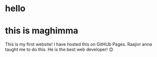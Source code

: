 # hello
# this is maghimma
This is my first website! I have hosted this on GitHUb Pages. Raajivr anna taught me to do this. He is the best web developer!
😊
